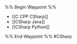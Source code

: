 %% Begin Waypoint %%
- [[C CPP CSharp]]
- [[CSharp Java]]
- [[CSharp Python]]

%% End Waypoint %%
#CSharp 